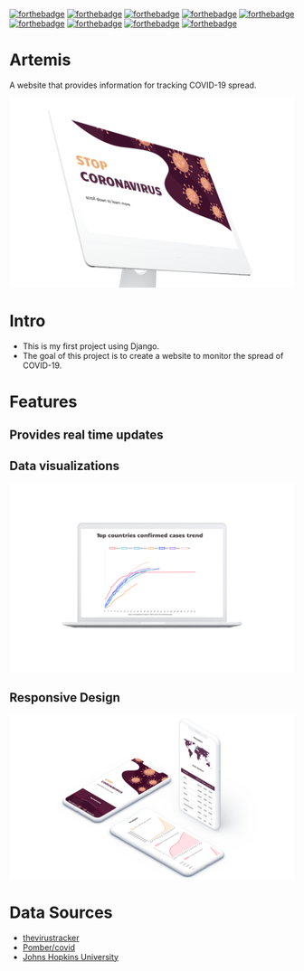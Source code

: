 [![forthebadge](http://forthebadge.com/images/badges/60-percent-of-the-time-works-every-time.svg)](http://forthebadge.com)
[![forthebadge](http://forthebadge.com/images/badges/built-by-developers.svg)](http://forthebadge.com)
[![forthebadge](http://forthebadge.com/images/badges/built-with-love.svg)](http://forthebadge.com)
[![forthebadge](http://forthebadge.com/images/badges/powered-by-electricity.svg)](http://forthebadge.com)
[![forthebadge](https://forthebadge.com/images/badges/made-with-python.svg)](https://forthebadge.com)
[![forthebadge](http://forthebadge.com/images/badges/uses-css.svg)](http://forthebadge.com)
[![forthebadge](http://forthebadge.com/images/badges/uses-git.svg)](http://forthebadge.com)
[![forthebadge](http://forthebadge.com/images/badges/uses-html.svg)](http://forthebadge.com)
[![forthebadge](https://forthebadge.com/images/badges/check-it-out.svg)](http://forthebadge.com)

# Artemis
A website that provides information for tracking COVID-19 spread.

<img src="https://github.com/eken25/Artemis/blob/master/res/landing.png"/> 

# Intro
* This is my first project using Django.
* The goal of this project is to create a website to monitor the spread of COVID-19.

# Features
## Provides **real time** updates 
## Data visualizations
<img src="https://github.com/eken25/Artemis/blob/master/res/graphs.png"/> 

## Responsive Design
<img src="https://github.com/eken25/Artemis/blob/master/res/responsive.png"/> 

# Data Sources
* [thevirustracker](https://thevirustracker.com/)
* [Pomber/covid](https://github.com/pomber/covid19)
* [Johns Hopkins University](https://github.com/CSSEGISandData/COVID-19)
